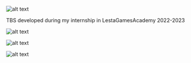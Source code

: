 ![alt text](https://github.com/StefanHJC/TaleOfTails/blob/master/ReadmeFiles/Logo%20Tale%20of%20tails4.png "Logo")

TBS developed during my internship in LestaGamesAcademy 2022-2023

![alt text](https://github.com/StefanHJC/TaleOfTails/blob/master/ReadmeFiles/GIFs/2.gif "Wizard range attack gif")

![alt text](https://github.com/StefanHJC/TaleOfTails/blob/master/ReadmeFiles/GIFs/1.gif "Fireball ability gif")

![alt text](https://github.com/StefanHJC/TaleOfTails/blob/master/ReadmeFiles/GIFs/3.gif "Knight melee attack gif")
